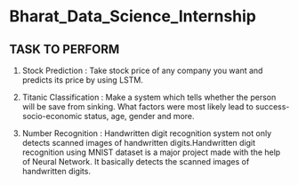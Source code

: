 # Bharat_Data_Science_Internship

## TASK TO PERFORM

1. Stock Prediction :
Take stock price of any company you want and predicts its price by using LSTM.

2. Titanic Classification :
Make a system which tells whether the person will be save from sinking. What factors were most likely lead to success-socio-economic status, age, gender and more.

3. Number Recognition :
Handwritten digit recognition system not only detects scanned images of handwritten digits.Handwritten digit recognition using MNIST dataset is a major project made with the help of Neural Network. It basically detects the scanned images of handwritten digits.
